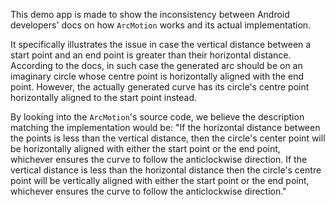 This demo app is made to show the inconsistency between Android developers' docs on how `ArcMotion` works and its actual implementation.

It specifically illustrates the issue in case the vertical distance between a start point and an end point is greater than their horizontal distance.
According to the docs, in such case the generated arc should be on an imaginary circle whose centre point is horizontally aligned with the end point. However, the actually generated curve has its circle's centre point horizontally aligned to the start point instead.

By looking into the `ArcMotion`'s source code, we believe the description matching the implementation would be: "If the horizontal distance between the points is less than the vertical distance, then the circle's center point will be horizontally aligned with either the start point or the end point, whichever ensures the curve to follow the anticlockwise direction. If the vertical distance is less than the horizontal distance then the circle's centre point will be vertically aligned with either the start point or the end point, whichever ensures the curve to follow the anticlockwise direction."
